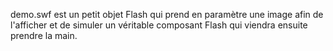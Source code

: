 demo.swf est un petit objet Flash qui prend en paramètre une image afin de l'afficher
et de simuler un véritable composant Flash qui viendra ensuite prendre la main.